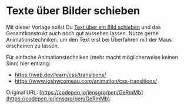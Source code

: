 # Texte über Bilder schieben

Mit dieser Vorlage sollst Du [Text über ein Bild schieben](Module-erstellen/texte-ueber-bilder-schieben) und das Gesamtkonstrukt auch noch gut aussehen lassen. Nutze gerne Animationstechniken, um den Text erst bei Überfahren mit der Maus erscheinen zu lassen.

Für einfache Animationstechniken (mehr macht möglicherweise keinen Sinn) hier entlang:

- https://web.dev/learn/css/transitions/
- https://www.joshwcomeau.com/animation/css-transitions/

Original URL: [https://codepen.io/jensgro/pen/GeRmMb](https://codepen.io/jensgro/pen/GeRmMb).

 